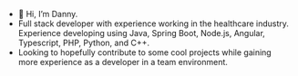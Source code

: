- 👋 Hi, I’m Danny.
- Full stack developer with experience working in the healthcare industry. Experience developing using Java, Spring Boot, Node.js, Angular, Typescript, PHP, Python, and C++.
- Looking to hopefully contribute to some cool projects while gaining more experience as a developer in a team environment.
<!---
dannybeaudoin28/dannybeaudoin28 is a ✨ special ✨ repository because its `README.md` (this file) appears on your GitHub profile.
You can click the Preview link to take a look at your changes.
--->
